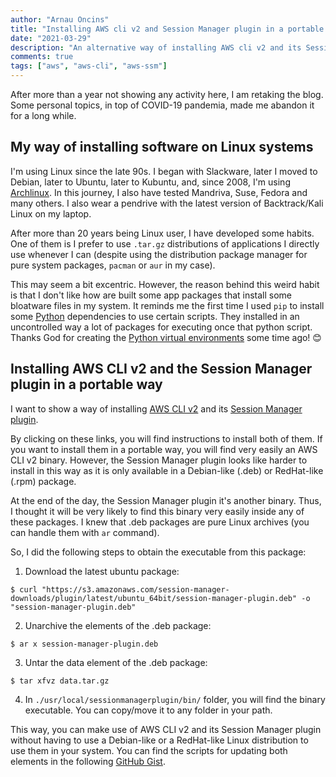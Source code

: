 ```yaml
---
author: "Arnau Oncins"
title: "Installing AWS cli v2 and Session Manager plugin in a portable way on Linux"
date: "2021-03-29"
description: "An alternative way of installing AWS cli v2 and its Session Manager plugin (portable way) on Linux"
comments: true
tags: ["aws", "aws-cli", "aws-ssm"]
---
```


After more than a year not showing any activity here, I am retaking the blog. Some personal topics, in top of COVID-19 pandemia, made me abandon it for a long while.

## My way of installing software on Linux systems

I'm using Linux since the late 90s. I began with Slackware, later I moved to Debian, later to Ubuntu, later to Kubuntu, and, since 2008, I'm using [Archlinux](https://archlinux.org). In this journey, I also have tested Mandriva, Suse, Fedora and many others. I also wear a pendrive with the latest version of Backtrack/Kali Linux on my laptop.

After more than 20 years being Linux user, I have developed some habits. One of them is I prefer to use `.tar.gz` distributions of applications I directly use whenever I can (despite using the distribution package manager for pure system packages, `pacman` or `aur` in my case).

This may seem a bit excentric. However, the reason behind this weird habit is that I don't like how are built some app packages that install some bloatware files in my system. It reminds me the first time I used `pip` to install some [Python](https://www.python.org/) dependencies to use certain scripts. They installed in an uncontrolled way a lot of packages for executing once that python script. Thanks God for  creating the [Python virtual environments](https://docs.python.org/3/tutorial/venv.html) some time ago! 😊

## Installing AWS CLI v2 and the Session Manager plugin in a portable way

I want to show a way of installing [AWS CLI v2](https://docs.aws.amazon.com/cli/latest/userguide/install-cliv2.html) and its [Session Manager plugin](https://docs.aws.amazon.com/systems-manager/latest/userguide/session-manager-working-with-install-plugin.html).

By clicking on these links, you will find instructions to install both of them. If you want to install them in a portable way, you will find very easily an AWS CLI v2 binary. However, the Session Manager plugin looks like harder to install in this way as it is only available in a Debian-like (.deb) or RedHat-like (.rpm) package.

At the end of the day, the Session Manager plugin it's another binary. Thus, I thought it will be very likely to find this binary very easily inside any of these packages. I knew that .deb packages are pure Linux archives (you can handle them with `ar` command).

So, I did the following steps to obtain the executable from this package:

1. Download the latest ubuntu package:

`$ curl "https://s3.amazonaws.com/session-manager-downloads/plugin/latest/ubuntu_64bit/session-manager-plugin.deb" -o "session-manager-plugin.deb"`

2. Unarchive the elements of the .deb package:

`$ ar x session-manager-plugin.deb`

3. Untar the data element of the .deb package:

`$ tar xfvz data.tar.gz`

4. In `./usr/local/sessionmanagerplugin/bin/` folder, you will find the binary executable. You can copy/move it to any folder in your path.

This way, you can make use of AWS CLI v2 and its Session Manager plugin without having to use a Debian-like or a RedHat-like Linux distribution to use them in your system. You can find the scripts for updating both elements in the following [GitHub Gist](https://gist.github.com/nauar/c628a15ecb7db608edcdbfc8c543fa22).